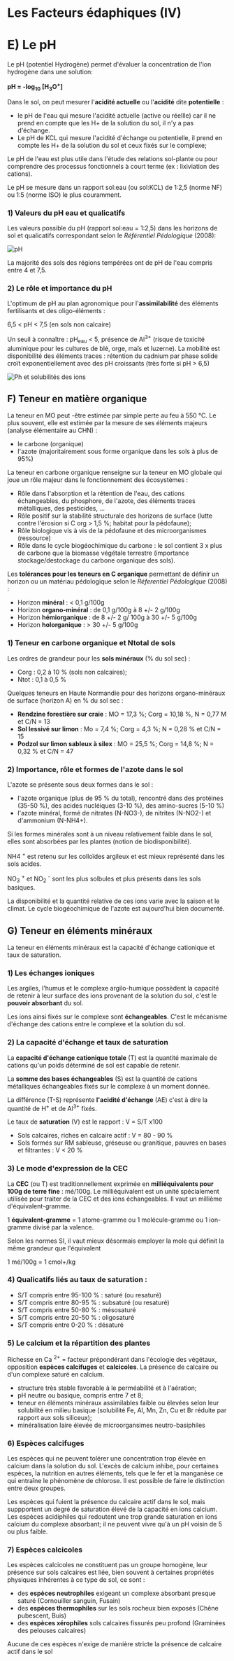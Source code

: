 # Les Facteurs édaphiques (IV) 

# E) Le pH

Le pH (potentiel Hydrogène) permet d'évaluer la concentration de l'ion hydrogène dans une solution:

**pH = -log<sub>10</sub> [H<sub>3</sub>O<sup>+</sup>]**

Dans le sol, on peut mesurer l'**acidité actuelle** ou l'**acidité** dite **potentielle** :

* le pH de l'eau qui mesure l'acidité actuelle (active ou réellle) car il ne prend en compte que les H+ de la solution du sol, il n'y a pas d'échange.
* Le pH de KCL qui mesure l'acidité d'échange ou potentielle, il prend en compte les H+ de la solution du sol et ceux fixés sur le complexe;

Le pH de l'eau est plus utile dans l'étude des relations sol-plante ou pour comprendre des processus fonctionnels à court terme (ex : lixiviation des cations).

Le pH se mesure dans un rapport sol:eau (ou sol:KCL) de 1:2,5 (norme NF) ou 1:5 (norme ISO) le plus couramment.

### 1) Valeurs du pH eau et qualicatifs

Les valeurs possible du pH (rapport sol:eau = 1:2,5) dans les horizons de sol et qualicatifs correspondant selon le *Référentiel Pédologique* (2008): 

![pH](Images/pH.JPG)

La majorité des sols des régions tempérées ont de pH de l'eau compris entre 4 et 7,5.

### 2) Le rôle et importance du pH

L'optimum de pH au plan agronomique pour l'**assimilabilité** des éléments fertilisants et des oligo-éléments :

6,5 < pH < 7,5 (en sols non calcaire)

Un seuil à connaître : pH<sub>eau</sub> < 5, présence de Al<sup>3+</sup> (risque de toxicité aluminique pour les cultures de blé, orge, maïs et luzerne). La mobilité est disponibilité des éléments traces : rétention du cadnium par phase solide croït exponentiellement avec des pH croissants (très forte si pH > 6,5)

![Ph et solubilités des ions](Images/pHions)

## F) Teneur en matière organique

La teneur en MO peut -être estimée par simple perte au feu à 550 °C. Le plus souvent, elle est estimée par la mesure de ses éléments majeurs (analyse élémentaire au CHN) :

* le carbone (organique)
* l'azote (majoritairement sous forme organique dans les sols à plus de 95%) 

La teneur en carbone organique renseigne sur la teneur en MO globale qui joue un rôle majeur dans le fonctionnement des écosystèmes : 

* Rôle dans l'absorption et la rétention de l'eau, des cations échangeables, du phosphore, de l'azote, des éléments traces métalliques, des pesticides, ...
* Rôle positif sur la stabilité structurale des horizons de surface (lutte contre l'érosion si C org > 1,5 %; habitat pour la pédofaune);
* Rôle biologique vis à vis de la pédofaune et des microorganismes (ressource)
* Rôle dans le cycle biogéochimique du carbone : le sol contient 3 x plus de carbone que la biomasse végétale terrestre (importance stockage/destockage du carbone organique des sols).

Les **tolérances pour les teneurs en C organique** permettant de définir un horizon ou un matériau pédologique selon le *Réferentiel Pédologique* (2008) :

* Horizon **minéral** : < 0,1 g/100g
* Horizon **organo-minéral** : de 0,1 g/100g à 8 +/- 2 g/100g
* Horizon **hémiorganique** : de 8 +/- 2 g/ 100g à 30 +/- 5 g/100g
* Horizon **holorganique** : > 30 +/- 5 g/100g

### 1) Teneur en carbone organique et Ntotal de sols


Les ordres de grandeur pour les **sols minéraux** (% du sol sec) :

* Corg : 0,2 à 10 % (sols non calcaires);
* Ntot : 0,1 à 0,5 %

Quelques teneurs en Haute Normandie pour des horizons organo-minéraux de surface (horizon A) en % du sol sec :

* **Rendzine forestière sur craie** : MO = 17,3 %; Corg = 10,18 %, N = 0,77 M et C/N = 13
* **Sol lessivé sur limon** : Mo = 7,4 %; Corg = 4,3 %; N = 0,28 % et C/N = 15
* **Podzol sur limon sableux à silex** : MO = 25,5 %; Corg = 14,8 %; N = 0,32 % et C/N = 47

### 2) Importance, rôle et formes de l'azote dans le sol

L'azote se présente sous deux formes dans le sol : 

* l'azote organique (plus de 95 % du total), rencontré dans des protéines (35-50 %), des acides nucléiques (3-10 %), des amino-sucres (5-10 %)
* l'azote minéral, formé de nitrates (N-NO3-), de nitrites (N-NO2-) et d'ammonium (N-NH4+).

Si les formes minérales sont à un niveau relativement faible dans le sol, elles sont absorbées par les plantes (notion de biodisponibilité).

NH<su>4</sub> <sup>+</sup> est retenu sur les colloïdes argileux et est mieux représenté dans les sols acides.

NO<sub>3</sub> <sup>+</sup> et NO<sub>2</sub> <sup>-</sup> sont les plus solbules et plus présents dans les sols basiques.

La disponibilité et la quantité relative de ces ions varie avec la saison et le climat. Le cycle biogéochimique de l'azote est aujourd'hui bien documenté.

## G) Teneur en éléments minéraux

La teneur en éléments minéraux est la capacité d'échange cationique et taux de saturation.

### 1) Les échanges ioniques

Les argiles, l'humus et le complexe argilo-humique possèdent la capacité de retenir à leur surface des ions provenant de la solution du sol, c'est le **pouvoir absorbant** du sol.

Les ions ainsi fixés sur le complexe sont **échangeables**. C'est le mécanisme d'échange des cations entre le complexe et la solution du sol.

### 2) La capacité d'échange et taux de saturation 

La **capacité d'échange cationique totale** (T) est la quantité maximale de cations qu'un poids déterminé de sol est capable de retenir.

La **somme des bases échangeables** (S) est la quantité de cations métalliques échangeables fixés sur le complexe à un moment donnée.

La différence (T-S) représente **l'acidité d'échange** (AE) c'est à dire la quantité de H<sup>+</sup> et de Al<sup>3+</sup> fixés.

Le taux de **saturation** (V) est le rapport : V = S/T x100

* Sols calcaires, riches en calcaire actif : V = 80 - 90 %
* Sols formés sur RM sableuse, gréseuse ou granitique, pauvres en bases et filtrantes : V < 20 %

### 3) Le mode d'expression de la CEC

La **CEC** (ou T) est traditionnellement exprimée en **milliéquivalents pour 100g de terre fine** : mé/100g.
Le milliéquivalent est un unité spécialement utilisée pour traiter de la CEC et des ions échangeables. Il vaut un millième d'équivalent-gramme.

1 **équivalent-gramme** = 1 atome-gramme ou 1 molécule-gramme ou 1 ion-gramme divisé par la valence.

Selon les normes SI, il vaut mieux désormais employer la mole qui définit la même grandeur que l'équivalent 

1 mé/100g = 1 cmol+/kg

### 4) Qualicatifs liés au taux de saturation : 

* S/T compris entre 95-100 % : saturé (ou resaturé)
* S/T compris entre 80-95 % : subsaturé (ou resaturé)
* S/T compris entre 50-80 % : mésosaturé 
* S/T compris entre 20-50 % : oligosaturé 
* S/T compris entre 0-20 % : désaturé

### 5) Le calcium et la répartition des plantes

Richesse en Ca <sup>2+</sup> = facteur prépondérant dans l'écologie des végétaux,  opposition **espèces calcifuges** et **calcicoles**. La présence de calcaire ou d'un complexe saturé en calcium.

* structure très stable favorable à le perméabilité et à l'aération; 
* pH neutre ou basique, compris entre 7 et 8;
* teneur en éléments minéraux assimilables faible ou élevées selon leur solubilité en milieu basique (solubilité Fe, Al, Mn, Zn, Cu et Br réduite par rapport aux sols siliceux); 
* minéralisation Iaire élevée de microorgansimes neutro-basiphiles

### 6) Espèces calcifuges

Les espèces qui ne peuvent tolérer une concentration trop élevée en calcium dans la solution du sol. L'excès de calcium inhibe, pour certaines espèces,  la nutrition en autres éléments, tels que le fer et la manganèse ce qui entraîne le phénomène de chlorose. Il est possible de faire le distinction entre deux groupes.

Les espèces qui fuient la présence du calcaire actif dans le sol, mais suppportent un degré de saturation élevé de la capacité en ions calcium.
Les espèces acidiphiles qui redoutent une trop grande saturation en ions calcium du complexe absorbant; il ne peuvent vivre qu'à un pH voisin de 5 ou plus faible.

### 7) Espèces calcicoles

Les espèces calcicoles ne constituent pas un groupe homogène, leur présence sur sols calcaires est liée, bien souvent à certaines propriétés physiques inhérentes à ce type de sol, ce sont :

* des **espèces neutrophiles** exigeant un complexe absorbant presque saturé (Cornouiller sanguin, Fusain)
* des **espèces thermophiles** sur les sols rocheux bien exposés (Chêne pubescent, Buis)
* des **espèces xérophiles** sols calcaires fissurés peu profond (Graminées des pelouses calcaires)

Aucune de ces espèces n'exige de manière  stricte la présence de calcaire actif dans le sol
